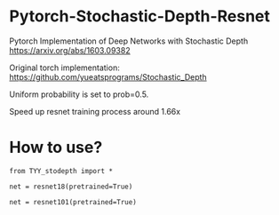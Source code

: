 # Pytorch-Stochastic-Depth-Resnet
Pytorch Implementation of Deep Networks with Stochastic Depth https://arxiv.org/abs/1603.09382

Original torch implementation: https://github.com/yueatsprograms/Stochastic_Depth

Uniform probability is set to prob=0.5.

Speed up resnet training process around 1.66x

# How to use?
```
from TYY_stodepth import *

net = resnet18(pretrained=True)

net = resnet101(pretrained=True)
```
